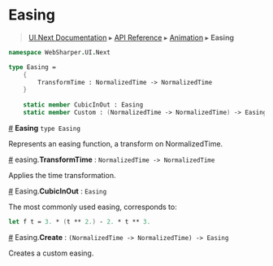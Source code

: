 # Easing
> [UI.Next Documentation](UINext.md) ▸ [API Reference](UINext-API.md) ▸ [Animation](UINext-Animation.md) ▸ **Easing**

```fsharp
namespace WebSharper.UI.Next

type Easing =
    {
        TransformTime : NormalizedTime -> NormalizedTime
    }
    
    static member CubicInOut : Easing
    static member Custom : (NormalizedTime -> NormalizedTime) -> Easing
```

<a name="Easing" href="#Easing">#</a> **Easing** `type Easing`

Represents an easing function, a transform on NormalizedTime.

<a name="TransformTime" href="#TransformTime">#</a> easing.**TransformTime** : `NormalizedTime -> NormalizedTime`

Applies the time transformation.

<a name="Easing.CubicInOut" href="#Easing.CubicInOut">#</a> Easing.**CubicInOut** : `Easing`

The most commonly used easing, corresponds to:

```fsharp
let f t = 3. * (t ** 2.) - 2. * t ** 3.
```

<a name="Easing.Create" href="#Easing.Create">#</a> Easing.**Create** : `(NormalizedTime -> NormalizedTime) -> Easing`

Creates a custom easing.
